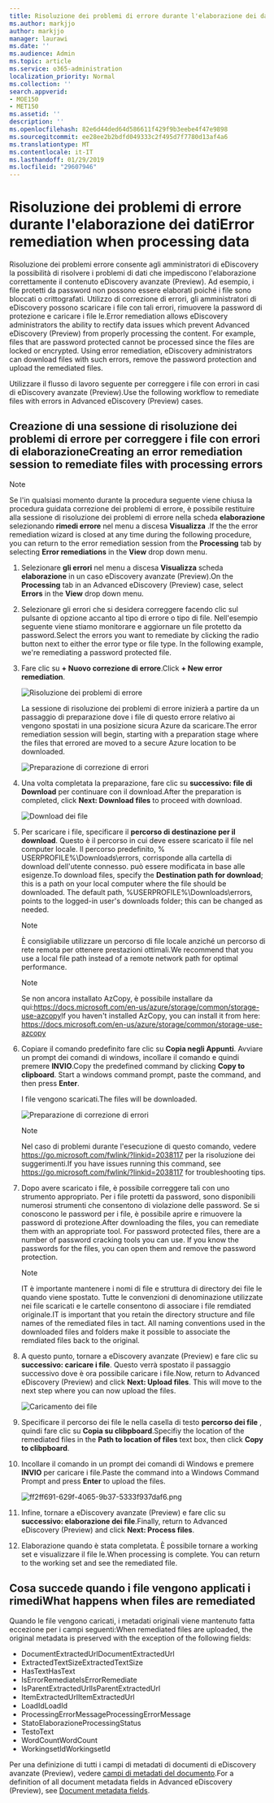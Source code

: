 ```yaml
---
title: Risoluzione dei problemi di errore durante l'elaborazione dei dati
ms.author: markjjo
author: markjjo
manager: laurawi
ms.date: ''
ms.audience: Admin
ms.topic: article
ms.service: o365-administration
localization_priority: Normal
ms.collection: ''
search.appverid:
- MOE150
- MET150
ms.assetid: ''
description: ''
ms.openlocfilehash: 82e6d44ded64d586611f429f9b3eebe4f47e9898
ms.sourcegitcommit: ee28ee2b2bdfd049333c2f495d7f7780d13af4a6
ms.translationtype: MT
ms.contentlocale: it-IT
ms.lasthandoff: 01/29/2019
ms.locfileid: "29607946"
---
```

# <a name="error-remediation-when-processing-data"></a><span data-ttu-id="4b7b2-102">Risoluzione dei problemi di errore durante l'elaborazione dei dati</span><span class="sxs-lookup"><span data-stu-id="4b7b2-102">Error remediation when processing data</span></span>

<span data-ttu-id="4b7b2-p101">Risoluzione dei problemi errore consente agli amministratori di eDiscovery la possibilità di risolvere i problemi di dati che impediscono l'elaborazione correttamente il contenuto eDiscovery avanzate (Preview). Ad esempio, i file protetti da password non possono essere elaborati poiché i file sono bloccati o crittografati. Utilizzo di correzione di errori, gli amministratori di eDiscovery possono scaricare i file con tali errori, rimuovere la password di protezione e caricare i file le.</span><span class="sxs-lookup"><span data-stu-id="4b7b2-p101">Error remediation allows eDiscovery administrators the ability to rectify data issues which prevent Advanced eDiscovery (Preview) from properly processing the content. For example, files that are password protected cannot be processed since the files are locked or encrypted. Using error remediation, eDiscovery administrators can download files with such errors, remove the password protection and upload the remediated files.</span></span>

<span data-ttu-id="4b7b2-106">Utilizzare il flusso di lavoro seguente per correggere i file con errori in casi di eDiscovery avanzate (Preview).</span><span class="sxs-lookup"><span data-stu-id="4b7b2-106">Use the following workflow to remediate files with errors in Advanced eDiscovery (Preview) cases.</span></span>

## <a name="creating-an-error-remediation-session-to-remediate-files-with-processing-errors"></a><span data-ttu-id="4b7b2-107">Creazione di una sessione di risoluzione dei problemi di errore per correggere i file con errori di elaborazione</span><span class="sxs-lookup"><span data-stu-id="4b7b2-107">Creating an error remediation session to remediate files with processing errors</span></span>

>[!NOTE]
><span data-ttu-id="4b7b2-108">Se l'in qualsiasi momento durante la procedura seguente viene chiusa la procedura guidata correzione dei problemi di errore, è possibile restituire alla sessione di risoluzione dei problemi di errore nella scheda **elaborazione** selezionando **rimedi errore** nel menu a discesa **Visualizza** .</span><span class="sxs-lookup"><span data-stu-id="4b7b2-108">If the the error remediation wizard is closed at any time during the following procedure, you can return to the error remediation session from the **Processing** tab by selecting **Error remediations** in the **View** drop down menu.</span></span>

1. <span data-ttu-id="4b7b2-109">Selezionare **gli errori** nel menu a discesa **Visualizza** scheda **elaborazione** in un caso eDiscovery avanzate (Preview).</span><span class="sxs-lookup"><span data-stu-id="4b7b2-109">On the **Processing** tab in an Advanced eDiscovery (Preview) case, select **Errors** in the **View** drop down menu.</span></span>

2. <span data-ttu-id="4b7b2-p102">Selezionare gli errori che si desidera correggere facendo clic sul pulsante di opzione accanto al tipo di errore o tipo di file.  Nell'esempio seguente viene stiamo monitorare e aggiornare un file protetto da password.</span><span class="sxs-lookup"><span data-stu-id="4b7b2-p102">Select the errors you want to remediate by clicking the radio button next to either the error type or file type.  In the following example, we're remediating a password protected file.</span></span>

3. <span data-ttu-id="4b7b2-112">Fare clic su **+ Nuovo correzione di errore**.</span><span class="sxs-lookup"><span data-stu-id="4b7b2-112">Click **+ New error remediation**.</span></span>

    ![Risoluzione dei problemi di errore](../media/8c2faf1a-834b-44fc-b418-6a18aed8b81a.png)

    <span data-ttu-id="4b7b2-114">La sessione di risoluzione dei problemi di errore inizierà a partire da un passaggio di preparazione dove i file di questo errore relativo ai vengono spostati in una posizione sicura Azure da scaricare.</span><span class="sxs-lookup"><span data-stu-id="4b7b2-114">The error remediation session will begin, starting with a preparation stage where the files that errored are moved to a secure Azure location to be downloaded.</span></span>

    ![Preparazione di correzione di errori](../media/390572ec-7012-47c4-a6b6-4cbb5649e8a8.png)

4. <span data-ttu-id="4b7b2-116">Una volta completata la preparazione, fare clic su **successivo: file di Download** per continuare con il download.</span><span class="sxs-lookup"><span data-stu-id="4b7b2-116">After the preparation is completed, click **Next: Download files** to proceed with download.</span></span>

    ![Download dei file](../media/6ac04b09-8e13-414a-9e24-7c75ba586363.png)

5. <span data-ttu-id="4b7b2-p103">Per scaricare i file, specificare il **percorso di destinazione per il download**. Questo è il percorso in cui deve essere scaricato il file nel computer locale.  Il percorso predefinito, % USERPROFILE%\Downloads\errors, corrisponde alla cartella di download dell'utente connesso. può essere modificata in base alle esigenze.</span><span class="sxs-lookup"><span data-stu-id="4b7b2-p103">To download files, specify the **Destination path for download**; this is a path on your local computer where the file should be downloaded.  The default path, %USERPROFILE%\Downloads\errors, points to the logged-in user's downloads folder; this can be changed as needed.</span></span>

    >[!NOTE]
    ><span data-ttu-id="4b7b2-120">È consigliabile utilizzare un percorso di file locale anziché un percorso di rete remota per ottenere prestazioni ottimali.</span><span class="sxs-lookup"><span data-stu-id="4b7b2-120">We recommend that you use a local file path instead of a remote network path for optimal performance.</span></span>

    > [!NOTE]
    > <span data-ttu-id="4b7b2-121">Se non ancora installato AzCopy, è possibile installare da qui:https://docs.microsoft.com/en-us/azure/storage/common/storage-use-azcopy</span><span class="sxs-lookup"><span data-stu-id="4b7b2-121">If you haven't installed AzCopy, you can install it from here: https://docs.microsoft.com/en-us/azure/storage/common/storage-use-azcopy</span></span>

6. <span data-ttu-id="4b7b2-p104">Copiare il comando predefinito fare clic su **Copia negli Appunti**. Avviare un prompt dei comandi di windows, incollare il comando e quindi premere **INVIO**.</span><span class="sxs-lookup"><span data-stu-id="4b7b2-p104">Copy the predefined command by clicking **Copy to clipboard**. Start a windows command prompt, paste the command, and then press **Enter**.</span></span>  

    <span data-ttu-id="4b7b2-124">I file vengono scaricati.</span><span class="sxs-lookup"><span data-stu-id="4b7b2-124">The files will be downloaded.</span></span>

    ![Preparazione di correzione di errori](../media/f364ab4d-31c5-4375-b69f-650f694a2f69.png)

     > [!NOTE]
     > <span data-ttu-id="4b7b2-126">Nel caso di problemi durante l'esecuzione di questo comando, vedere https://go.microsoft.com/fwlink/?linkid=2038117 per la risoluzione dei suggerimenti.</span><span class="sxs-lookup"><span data-stu-id="4b7b2-126">If you have issues running this command, see https://go.microsoft.com/fwlink/?linkid=2038117 for troubleshooting tips.</span></span>

7. <span data-ttu-id="4b7b2-p105">Dopo avere scaricato i file, è possibile correggere tali con uno strumento appropriato. Per i file protetti da password, sono disponibili numerosi strumenti che consentono di violazione delle password. Se si conoscono le password per i file, è possibile aprire e rimuovere la password di protezione.</span><span class="sxs-lookup"><span data-stu-id="4b7b2-p105">After downloading the files, you can remediate them with an appropriate tool. For password protected files, there are a number of password cracking tools you can use. If you know the passwords for the files, you can open them and remove the password protection.</span></span>
    > [!NOTE]
    > <span data-ttu-id="4b7b2-p106">IT è importante mantenere i nomi di file e struttura di directory dei file le quando viene spostato.  Tutte le convenzioni di denominazione utilizzate nei file scaricati e le cartelle consentono di associare i file remdiated originale.</span><span class="sxs-lookup"><span data-stu-id="4b7b2-p106">IT is important that you retain the directory structure and file names of the remediated files in tact.  All naming conventions used in the downloaded files and folders make it possible to associate the remdiated files back to the original.</span></span>

8. <span data-ttu-id="4b7b2-p107">A questo punto, tornare a eDiscovery avanzate (Preview) e fare clic su **successivo: caricare i file**.  Questo verrà spostato il passaggio successivo dove è ora possibile caricare i file.</span><span class="sxs-lookup"><span data-stu-id="4b7b2-p107">Now, return to Advanced eDiscovery (Preview) and click **Next: Upload files**.  This will move to the next step where you can now upload the files.</span></span>

    ![Caricamento dei file](../media/af3d8617-1bab-4ecd-8de0-22e53acba240.png)

9. <span data-ttu-id="4b7b2-135">Specificare il percorso dei file le nella casella di testo **percorso dei file** , quindi fare clic su **Copia su clibpboard**.</span><span class="sxs-lookup"><span data-stu-id="4b7b2-135">Specifiy the location of the remediated files in the **Path to location of files** text box, then click **Copy to clibpboard**.</span></span>

10. <span data-ttu-id="4b7b2-136">Incollare il comando in un prompt dei comandi di Windows e premere **INVIO** per caricare i file.</span><span class="sxs-lookup"><span data-stu-id="4b7b2-136">Paste the command into a Windows Command Prompt and press **Enter** to upload the files.</span></span>

    ![ff2ff691-629f-4065-9b37-5333f937daf6.png](../media/ff2ff691-629f-4065-9b37-5333f937daf6.png)

11. <span data-ttu-id="4b7b2-138">Infine, tornare a eDiscovery avanzate (Preview) e fare clic su **successivo: elaborazione dei file**.</span><span class="sxs-lookup"><span data-stu-id="4b7b2-138">Finally, return to Advanced eDiscovery (Preview) and click **Next: Process files**.</span></span>

12. <span data-ttu-id="4b7b2-p108">Elaborazione quando è stata completata.  È possibile tornare a working set e visualizzare il file le.</span><span class="sxs-lookup"><span data-stu-id="4b7b2-p108">When processing is complete.  You can return to the working set and see the remediated file.</span></span>

## <a name="what-happens-when-files-are-remediated"></a><span data-ttu-id="4b7b2-141">Cosa succede quando i file vengono applicati i rimedi</span><span class="sxs-lookup"><span data-stu-id="4b7b2-141">What happens when files are remediated</span></span>

<span data-ttu-id="4b7b2-142">Quando le file vengono caricati, i metadati originali viene mantenuto fatta eccezione per i campi seguenti:</span><span class="sxs-lookup"><span data-stu-id="4b7b2-142">When remediated files are uploaded, the original metadata is preserved with the exception of the following fields:</span></span> 

- <span data-ttu-id="4b7b2-143">DocumentExtractedUrl</span><span class="sxs-lookup"><span data-stu-id="4b7b2-143">DocumentExtractedUrl</span></span>
- <span data-ttu-id="4b7b2-144">ExtractedTextSize</span><span class="sxs-lookup"><span data-stu-id="4b7b2-144">ExtractedTextSize</span></span>
- <span data-ttu-id="4b7b2-145">HasText</span><span class="sxs-lookup"><span data-stu-id="4b7b2-145">HasText</span></span>
- <span data-ttu-id="4b7b2-146">IsErrorRemediate</span><span class="sxs-lookup"><span data-stu-id="4b7b2-146">IsErrorRemediate</span></span>
- <span data-ttu-id="4b7b2-147">IsParentExtractedUrl</span><span class="sxs-lookup"><span data-stu-id="4b7b2-147">IsParentExtractedUrl</span></span>
- <span data-ttu-id="4b7b2-148">ItemExtractedUrl</span><span class="sxs-lookup"><span data-stu-id="4b7b2-148">ItemExtractedUrl</span></span>
- <span data-ttu-id="4b7b2-149">LoadId</span><span class="sxs-lookup"><span data-stu-id="4b7b2-149">LoadId</span></span>
- <span data-ttu-id="4b7b2-150">ProcessingErrorMessage</span><span class="sxs-lookup"><span data-stu-id="4b7b2-150">ProcessingErrorMessage</span></span>
- <span data-ttu-id="4b7b2-151">StatoElaborazione</span><span class="sxs-lookup"><span data-stu-id="4b7b2-151">ProcessingStatus</span></span>
- <span data-ttu-id="4b7b2-152">Testo</span><span class="sxs-lookup"><span data-stu-id="4b7b2-152">Text</span></span>
- <span data-ttu-id="4b7b2-153">WordCount</span><span class="sxs-lookup"><span data-stu-id="4b7b2-153">WordCount</span></span>
- <span data-ttu-id="4b7b2-154">WorkingsetId</span><span class="sxs-lookup"><span data-stu-id="4b7b2-154">WorkingsetId</span></span>

<span data-ttu-id="4b7b2-155">Per una definizione di tutti i campi di metadati di documenti di eDiscovery avanzate (Preview), vedere [campi di metadati del documento](document-metadata-fields.md).</span><span class="sxs-lookup"><span data-stu-id="4b7b2-155">For a definition of all document metadata fields in Advanced eDiscovery (Preview), see [Document metadata fields](document-metadata-fields.md).</span></span>